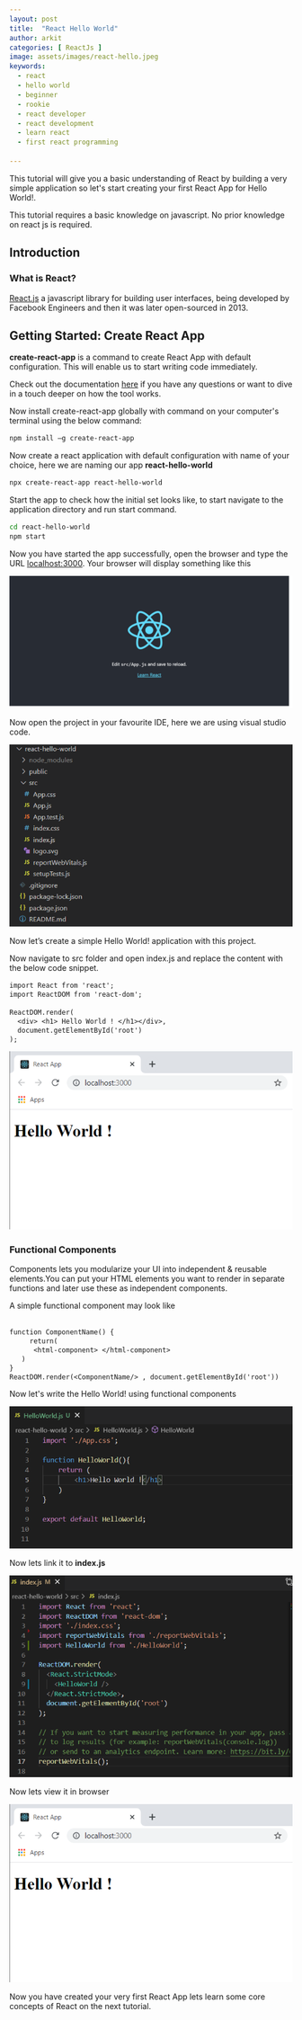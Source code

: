 ```yaml
---
layout: post
title:  "React Hello World"
author: arkit
categories: [ ReactJs ]
image: assets/images/react-hello.jpeg
keywords:
  - react
  - hello world
  - beginner
  - rookie
  - react developer
  - react development
  - learn react
  - first react programming

---
```

This tutorial will give you a basic understanding of React by building a very  simple application so let's start creating your first React App for Hello World!.

This tutorial requires a basic knowledge on javascript. No prior knowledge on react js is required.

## Introduction

### What is React?

[React.js](https://reactjs.org/) a javascript library for building user interfaces, being developed by Facebook Engineers and then it was later open-sourced in 2013.

## Getting Started: Create React App

**create-react-app** is a command to create React App with default configuration. This will enable us to start writing code immediately.

Check out the documentation [here](https://create-react-app.dev/) if you have any questions or want to dive in a touch deeper on how the tool works.

Now install create-react-app globally with command on your computer's terminal using the below command:

~~~bash
npm install –g create-react-app
~~~

Now create a react application with default configuration with name of your choice, here we are naming our app **react-hello-world**

~~~bash
npx create-react-app react-hello-world
~~~

Start the app to check how the initial set looks like, to start navigate to the application directory and run start command.

~~~bash
cd react-hello-world
npm start
~~~

Now you have started the app successfully, open the browser and type the URL [localhost:3000](http://localhost:3000/). Your browser will display something like this

![React Default Startup Page](/assets/images/post/react/react-default-startup-page.png)


Now open the project in your favourite IDE, here we are using visual studio code.

![React Hello World Initial Project Structure](/assets/images/post/react/react-hello-world-initial-setup.png)

Now let’s create a simple Hello World! application with this project.

Now navigate to src folder and open index.js and replace the content with the below code snippet.

~~~JSX
import React from 'react';
import ReactDOM from 'react-dom';

ReactDOM.render(
  <div> <h1> Hello World ! </h1></div>,
  document.getElementById('root')
);
~~~

![React Hello World Browser View](/assets/images/post/react/react-hello-world-first-render.png)

### Functional Components

Components lets you modularize your UI into independent & reusable elements.You can put your HTML elements you want to render in separate functions and later use these as independent components.

A simple functional component may look like

~~~JSX

function ComponentName() {
     return( 
      <html-component> </html-component>
   )
}
ReactDOM.render(<ComponentName/> , document.getElementById('root'))

~~~

Now let's write the Hello World! using functional components

![React Hello World Functional Component](/assets/images/post/react/react-hello-world-functional-componet.png)

Now lets link it to **index.js**
 
![React Hello World Functional Component Index Page](/assets/images/post/react/react-hello-world-functional-componet-indexpage.png)

Now lets view it in browser

![React Hello World Browser View](/assets/images/post/react/react-hello-world-first-render.png)

Now you have created your very first React App lets learn some core concepts of React on the next tutorial.
